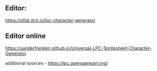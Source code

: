 ## Editor:
https://pflat.itch.io/lpc-character-generator

## Editor online 
https://sanderfrenken.github.io/Universal-LPC-Spritesheet-Character-Generator

additional sources - https://lpc.opengameart.org/
